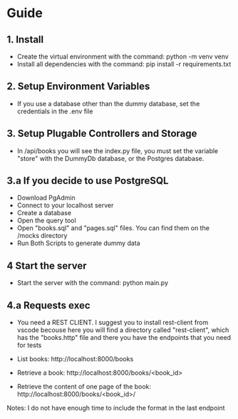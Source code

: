 # Guide

## 1. Install

+ Create the virtual environment with the command:
    python -m venv venv
+ Install all dependencies with the command:
    pip install -r requirements.txt

## 2. Setup Environment Variables

+ If you use a database other than the dummy database, set the credentials in the .env file

## 3. Setup Plugable Controllers and Storage

+ In /api/books you will see the index.py file, you must set the variable "store"
  with the DummyDb database, or the Postgres database.

## 3.a If you decide to use PostgreSQL
+ Download PgAdmin
+ Connect to your localhost server
+ Create a database
+ Open the query tool
+ Open "books.sql" and "pages.sql" files. You can find them on the /mocks directory
+ Run Both Scripts to generate dummy data

## 4 Start the server

+ Start the server with the command:
    python main.py

## 4.a Requests exec

+ You need a REST CLIENT. I suggest you to install rest-client from vscode becouse here
you will find a directory called "rest-client", which has the "books.http" file and there
you have the endpoints that you need for tests 

+ List books: 
    http://localhost:8000/books
+ Retrieve a book: 
    http://localhost:8000/books/<book_id>
+ Retrieve the content of one page of the book:
    http://localhost:8000/books/<book_id>/<page>

Notes: I do not have enough time to include the format in the last endpoint


